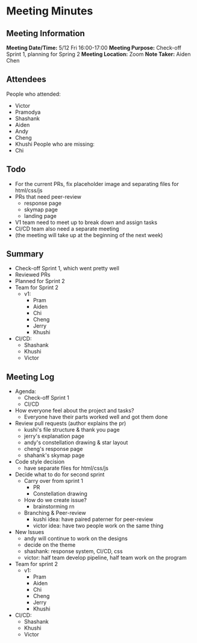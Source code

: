 # Meeting Minutes
## Meeting Information
**Meeting Date/Time:** 5/12 Fri 16:00-17:00
**Meeting Purpose:** Check-off Sprint 1, planning for Spring 2
**Meeting Location:** Zoom
**Note Taker:** Aiden Chen

## Attendees
People who attended:
- Victor
- Pramodya
- Shashank
- Aiden
- Andy
- Cheng
- Khushi
People who are missing:
- Chi

## Todo

- For the current PRs, fix placeholder image and separating files for html/css/js
- PRs that need peer-review
  - response page
  - skymap page
  - landing page
- V1 team need to meet up to break down and assign tasks
- CI/CD team also need a separate meeting
- (the meeting will take up at the beginning of the next week)

## Summary
- Check-off Sprint 1, which went pretty well
- Reviewed PRs
- Planned for Sprint 2
- Team for Sprint 2
  - v1:
    - Pram
    - Aiden 
    - Chi 
    - Cheng 
    - Jerry 
    - Khushi
 - CI/CD:
    - Shashank 
    - Khushi 
    - Victor

## Meeting Log
- Agenda:
  - Check-off Sprint 1
  - CI/CD
- How everyone feel about the project and tasks?
  - Everyone have their parts worked well and got them done
- Review pull requests (author explains the pr)
  - kushi's file structure & thank you page
  - jerry's explanation page
  - andy's constellation drawing & star layout
  - cheng's response page
  - shahank's skymap page
- Code style decision
  - have separate files for html/css/js
- Decide what to do for second sprint
  - Carry over from sprint 1
    - PR
    - Constellation drawing
  - How do we create issue?
    - brainstorming rn
  - Branching & Peer-review
    - kushi idea: have paired paterner for peer-review
    - victor idea: have two people work on the same thing
- New Issues
  - andy will continue to work on the designs
  - decide on the theme
  - shashank: response system, CI/CD, css
  - victor: half team develop pipeline, half team work on the program
- Team for sprint 2
  - v1:
    - Pram
    - Aiden 
    - Chi 
    - Cheng 
    - Jerry 
    - Khushi
 - CI/CD:
    - Shashank 
    - Khushi 
    - Victor
